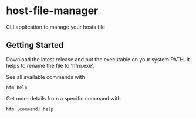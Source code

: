 # host-file-manager
CLI application to manage your hosts file

## Getting Started
Download the latest release and put the executable on your system PATH. It helps to rename the file to 'hfm.exe'.

See all available commands with
```
hfm help
```

Get more details from a specific command with
```
hfm [command] help
```
